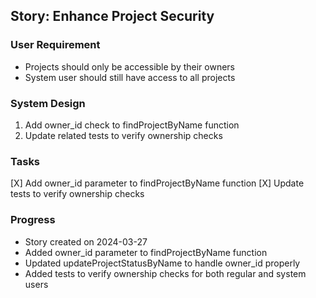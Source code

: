 ## Story: Enhance Project Security

### User Requirement
- Projects should only be accessible by their owners
- System user should still have access to all projects

### System Design
1. Add owner_id check to findProjectByName function
2. Update related tests to verify ownership checks

### Tasks
[X] Add owner_id parameter to findProjectByName function
[X] Update tests to verify ownership checks

### Progress
- Story created on 2024-03-27
- Added owner_id parameter to findProjectByName function
- Updated updateProjectStatusByName to handle owner_id properly
- Added tests to verify ownership checks for both regular and system users